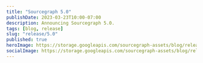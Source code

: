 ```yaml
---
title: "Sourcegraph 5.0"
publishDate: 2023-03-23T10:00-07:00
description: Announcing Sourcegraph 5.0.
tags: [blog, release]
slug: "release/5.0"
published: true
heroImage: https://storage.googleapis.com/sourcegraph-assets/blog/release-post/5.0/sourcegraph-5-0-hero.png
socialImage: https://storage.googleapis.com/sourcegraph-assets/blog/release-post/5.0/sourcegraph-5-0-hero.png
---
```

